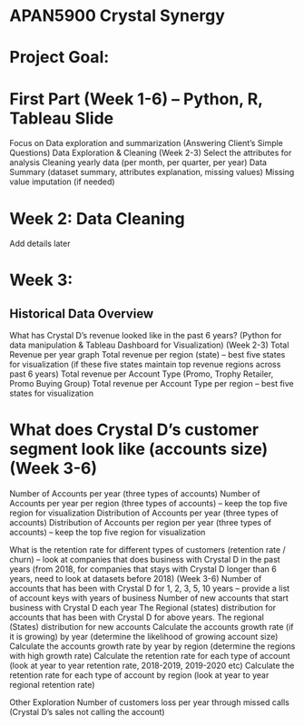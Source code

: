 # APAN5900 Crystal Synergy 

# Project Goal:
# First Part (Week 1-6) – Python, R, Tableau Slide
Focus on Data exploration and summarization (Answering Client’s Simple Questions)
Data Exploration & Cleaning (Week 2-3)
Select the attributes for analysis
Cleaning yearly data (per month, per quarter, per year)
Data Summary (dataset summary, attributes explanation, missing values)
Missing value imputation (if needed)

# Week 2: Data Cleaning
Add details later

# Week 3: 


## Historical Data Overview
What has Crystal D’s revenue looked like in the past 6 years? (Python for data manipulation & Tableau Dashboard for Visualization) (Week 2-3)
Total Revenue per year graph
Total revenue per region (state) – best five states for visualization (if these five states maintain top revenue regions across past 6 years)
Total revenue per Account Type (Promo, Trophy Retailer, Promo Buying Group)
Total revenue per Account Type per region – best five states for visualization

# What does Crystal D’s customer segment look like (accounts size) (Week 3-6)
Number of Accounts per year (three types of accounts)
Number of Accounts per year per region (three types of accounts) – keep the top five region for visualization
Distribution of Accounts per year (three types of accounts)
Distribution of Accounts per region per year (three types of accounts) – keep the top five region for visualization


What is the retention rate for different types of customers (retention rate / churn) – look at companies that does business with Crystal D in the past years (from 2018, for companies that stays with Crystal D longer than 6 years, need to look at datasets before 2018) (Week 3-6)
Number of accounts that has been with Crystal D for 1, 2, 3, 5, 10 years – provide a list of account keys with years of business
Number of new accounts that start business with Crystal D each year
The Regional (states) distribution for accounts that has been with Crystal D for above years.
The regional (States) distribution for new accounts
Calculate the accounts growth rate (if it is growing) by year (determine the likelihood of growing account size)
Calculate the accounts growth rate by year by region (determine the regions with high growth rate)
Calculate the retention rate for each type of account (look at year to year retention rate, 2018-2019, 2019-2020 etc)
Calculate the retention rate for each type of account by region (look at year to year regional retention rate)

Other Exploration
Number of customers loss per year through missed calls (Crystal D’s sales not calling the account)


